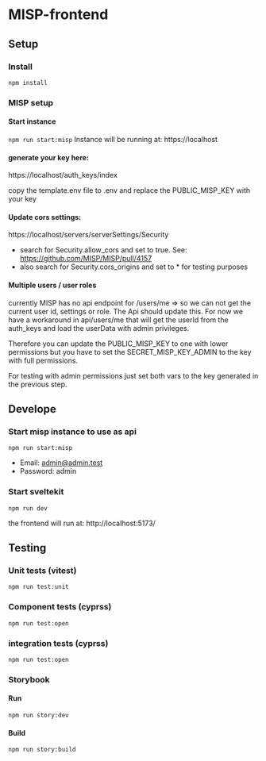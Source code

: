 # MISP-frontend

## Setup

### Install

`npm install`

### MISP setup

#### Start instance

`npm run start:misp`
Instance will be running at: https://localhost

#### generate your key here:

https://localhost/auth_keys/index

copy the template.env file to .env and replace the PUBLIC_MISP_KEY with your key

#### Update cors settings:

https://localhost/servers/serverSettings/Security

- search for Security.allow_cors and set to true. See: https://github.com/MISP/MISP/pull/4157
- also search for Security.cors_origins and set to \* for testing purposes

#### Multiple users / user roles

currently MISP has no api endpoint for /users/me => so we can not get the current user id, settings or role.
The Api should update this. For now we have a workaround in api/users/me that will get the userId from the auth_keys and load the userData with admin privileges.

Therefore you can update the PUBLIC_MISP_KEY to one with lower permissions but you have to set the SECRET_MISP_KEY_ADMIN to the key with full permissions.

For testing with admin permissions just set both vars to the key generated in the previous step.

## Develope

### Start misp instance to use as api

`npm run start:misp`
- Email: admin@admin.test
- Password: admin

### Start sveltekit

`npm run dev`

the frontend will run at: http://localhost:5173/

## Testing

### Unit tests (vitest)

`npm run test:unit`

### Component tests (cyprss)

`npm run test:open`

### integration tests (cyprss)

`npm run test:open`

### Storybook

#### Run

`npm run story:dev`

#### Build

`npm run story:build`
